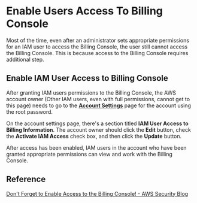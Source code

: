 # Enable Users Access To Billing Console

Most of the time, even after an administrator sets appropriate permissions for an IAM user to access the Billing Console, the user still cannot access the Billing Console. This is because access to the Billing Console requires additional step.

## Enable IAM User Access to Billing Console
After granting IAM users permissions to the Billing Console, the AWS account owner (Other IAM users, even with full permissions, cannot get to this page) needs to go to the [**Account Settings**](https://console.aws.amazon.com/billing/home#/account) page for the account using the root password.

On the account settings page, there's a section titled **IAM User Access to Billing Information**. The account owner should click the **Edit** button, check the **Activate IAM Access** check box, and then click the **Update** button.

After access has been enabled, IAM users in the account who have been granted appropriate permissions can view and work with the Billing Console.

## Reference
[Don't Forget to Enable Access to the Billing Console! - AWS Security Blog](https://aws.amazon.com/blogs/security/dont-forget-to-enable-access-to-the-billing-console/)
